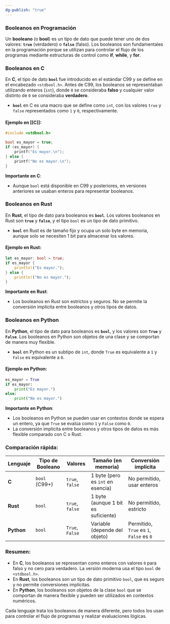 ```yaml
---
dg-publish: "true"
---
```

### Booleanos en Programación

Un **booleano** (o **bool**) es un tipo de dato que puede tener uno de dos valores: **`true`** (verdadero) o **`false`** (falso). Los booleanos son fundamentales en la programación porque se utilizan para controlar el flujo de los programas mediante estructuras de control como **if**, **while**, y **for**.

### Booleanos en **C**

En **C**, el tipo de dato **`bool`** fue introducido en el estándar C99 y se define en el encabezado `<stdbool.h>`. Antes de C99, los booleanos se representaban utilizando enteros (`int`), donde `0` se consideraba **falso** y cualquier valor distinto de `0` se consideraba **verdadero**.

- **`bool`** en C es una macro que se define como `int`, con los valores `true` y `false` representados como `1` y `0`, respectivamente.

#### Ejemplo en [[C]]:
```c
#include <stdbool.h>

bool es_mayor = true;
if (es_mayor) {
    printf("Es mayor.\n");
} else {
    printf("No es mayor.\n");
}
```

**Importante en C**:

- Aunque `bool` está disponible en C99 y posteriores, en versiones anteriores se usaban enteros para representar booleanos.

### Booleanos en **Rust**

En **Rust**, el tipo de dato para booleanos es **`bool`**. Los valores booleanos en Rust son **`true`** y **`false`**, y el tipo `bool` es un tipo de dato primitivo.

- **`bool`** en Rust es de tamaño fijo y ocupa un solo byte en memoria, aunque solo se necesiten 1 bit para almacenar los valores.

#### Ejemplo en Rust:
```rust
let es_mayor: bool = true;
if es_mayor {
    println!("Es mayor.");
} else {
    println!("No es mayor.");
}
```

**Importante en Rust**:

- Los booleanos en Rust son estrictos y seguros. No se permite la conversión implícita entre booleanos y otros tipos de datos.

### Booleanos en **Python**

En **Python**, el tipo de dato para booleanos es **`bool`**, y los valores son **`True`** y **`False`**. Los booleanos en Python son objetos de una clase y se comportan de manera muy flexible.

- **`bool`** en Python es un subtipo de `int`, donde `True` es equivalente a `1` y `False` es equivalente a `0`.

#### Ejemplo en Python:
```python
es_mayor = True
if es_mayor:
    print("Es mayor.")
else:
    print("No es mayor.")
```

**Importante en Python**:

- Los booleanos en Python se pueden usar en contextos donde se espera un entero, ya que `True` se evalúa como `1` y `False` como `0`.
- La conversión implícita entre booleanos y otros tipos de datos es más flexible comparado con C o Rust.

### Comparación rápida:

|Lenguaje|Tipo de Booleano|Valores|Tamaño (en memoria)|Conversión implícita|
|---|---|---|---|---|
|**C**|`bool` (C99+)|`true`, `false`|1 byte (pero es `int` en esencia)|No permitido, usar enteros|
|**Rust**|`bool`|`true`, `false`|1 byte (aunque 1 bit es suficiente)|No permitido, estricto|
|**Python**|`bool`|`True`, `False`|Variable (depende del objeto)|Permitido, `True` es `1`, `False` es `0`|

### Resumen:

- En **C**, los booleanos se representan como enteros con valores `0` para falso y no cero para verdadero. La versión moderna usa el tipo `bool` de `<stdbool.h>`.
- En **Rust**, los booleanos son un tipo de dato primitivo `bool`, que es seguro y no permite conversiones implícitas.
- En **Python**, los booleanos son objetos de la clase `bool` que se comportan de manera flexible y pueden ser utilizados en contextos numéricos.

Cada lenguaje trata los booleanos de manera diferente, pero todos los usan para controlar el flujo de programas y realizar evaluaciones lógicas.